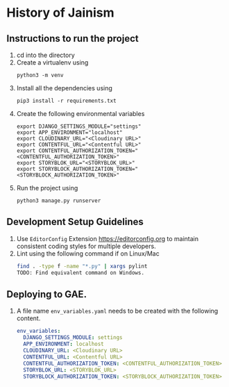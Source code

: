 # History of Jainism

## Instructions to run the project
1. cd into the directory
2. Create a virtualenv using 
    ```
    python3 -m venv
    ````
3. Install all the dependencies using
    ```
    pip3 install -r requirements.txt
    ```
4. Create the following environmental variables
    ```
    export DJANGO_SETTINGS_MODULE="settings"
    export APP_ENVIRONMENT="localhost"
    export CLOUDINARY_URL="<Cloudinary URL>"
    export CONTENTFUL_URL="<Contentful URL>"
    export CONTENTFUL_AUTHORIZATION_TOKEN="<CONTENTFUL_AUTHORIZATION_TOKEN>"
    export STORYBLOK_URL="<STORYBLOK_URL>"
    export STORYBLOCK_AUTHORIZATION_TOKEN="<STORYBLOCK_AUTHORIZATION_TOKEN>"
    ```
4. Run the project using 
    ```
    python3 manage.py runserver
    ```

## Development Setup Guidelines
1. Use `EditorConfig` Extension https://editorconfig.org to maintain consistent coding styles for multiple developers.
2. Lint using the following command if on Linux/Mac
    ```bash
    find . -type f -name "*.py" | xargs pylint
    TODO: Find equivalent command on Windows.
    ```

## Deploying to GAE.
1. A file name `env_variables.yaml` needs to be created with the following content.
    ```yaml
    env_variables:
      DJANGO_SETTINGS_MODULE: settings
      APP_ENVIRONMENT: localhost
      CLOUDINARY_URL: <Cloudinary URL>
      CONTENTFUL_URL: <Contentful URL>
      CONTENTFUL_AUTHORIZATION_TOKEN: <CONTENTFUL_AUTHORIZATION_TOKEN>
      STORYBLOK_URL: <STORYBLOK_URL>
      STORYBLOCK_AUTHORIZATION_TOKEN: <STORYBLOCK_AUTHORIZATION_TOKEN>
    ```
